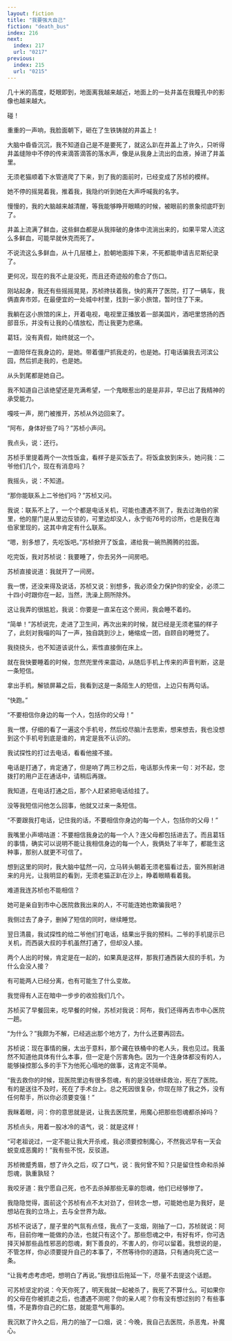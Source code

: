 ```yaml
---
layout: fiction
title: "我要强大自己"
fiction: "death_bus"
index: 216
next:
  index: 217
  url: "0217"
previous:
  index: 215
  url: "0215"
---
```

几十米的高度，眨眼即到，地面离我越来越近，地面上的一处井盖在我瞳孔中的影像也越来越大。

碰！

重重的一声响，我脸面朝下，砸在了生铁铸就的井盖上！

大脑中昏昏沉沉，我不知道自己是不是要死了，就这么趴在井盖上了许久，只听得井盖缝隙中不停的传来滴答滴答的落水声，像是从我身上流出的血液，掉进了井盖里。

无须老猫顺着下水管道爬了下来，到了我的面前时，已经变成了苏桢的模样。

她不停的摇晃着我，推着我，我隐约听到她在大声呼喊我的名字。

慢慢的，我的大脑越来越清醒，等我能够睁开眼睛的时候，被眼前的景象彻底吓到了。

井盖上流满了鲜血，这些鲜血都是从我摔破的身体中流淌出来的，如果平常人流这么多鲜血，可能早就休克而死了。

不说流这么多鲜血，从十几层楼上，脸朝地面摔下来，不死都能申请吉尼斯纪录了。

更何况，现在的我不止是没死，而且还奇迹般的愈合了伤口。

刚站起身，我还有些摇摇晃晃，苏桢搀扶着我，快的离开了医院，打了一辆车，我俩直奔市郊，在最便宜的一处城中村里，找到一家小旅馆，暂时住了下来。

我躺在这小旅馆的床上，开着电视，电视里正播放着一部美国片，酒吧里悠扬的西部音乐，并没有让我的心情放松，而让我更为悲痛。

葛钰，没有真假，始终就这一个。

一直陪伴在我身边的，是她。带着僵尸抓我走的，也是她。打电话骗我去河滨公园，然后抓走我的，也是她。

从头到尾都是她自己。

我不知道自己该绝望还是充满希望，一个鬼眼惹出的是是非非，早已出了我精神的承受能力。

嘎吱一声，房门被推开，苏桢从外边回来了。

“阿布，身体好些了吗？”苏桢小声问。

我点头，说：还行。

苏桢手里提着两个一次性饭盒，看样子是买饭去了。将饭盒放到床头，她问我：二爷他们几个，现在有消息吗？

我摇头，说：不知道。

“那你能联系上二爷他们吗？”苏桢又问。

我说：联系不上了，一个个都是电话关机，可能也遭遇不测了，我去过海伯的家里，他的屋门是从里边反锁的，可里边却没人，永宁街76号的诊所，也是我在海伯家里现的，这其中肯定有什么联系。

“嗯，别多想了，先吃饭吧。”苏桢掀开了饭盒，递给我一碗热腾腾的拉面。

吃完饭，我对苏桢说：我要睡了，你去另外一间房吧。

苏桢直接说道：我就开了一间房。

我一愣，还没来得及说话，苏桢又说：别想多，我必须全力保护你的安全，必须二十四小时跟你在一起，当然，洗澡上厕所除外。

这让我弄的很尴尬，我说：你要是一直呆在这个房间，我会睡不着的。

“简单！”苏桢说完，走进了卫生间，再次出来的时候，就已经是无须老猫的样子了，此刻对我喵的叫了一声，独自跳到沙上，蜷缩成一团，自顾自的睡觉了。

我挠挠头，也不知道该说什么，索性直接倒在床上。

就在我快要睡着的时候，忽然兜里传来震动，从随后手机上传来的声音判断，这是一条短信。

拿出手机，解锁屏幕之后，我看到这是一条陌生人的短信，上边只有两句话。

“快跑。”

“不要相信你身边的每一个人，包括你的父母！”

我一愣，仔细的看了一遍这个手机号，然后绞尽脑汁去思索，想来想去，我也没想到这个手机号到底是谁的，肯定是我不认识的。

我试探性的打过去电话，看看他接不接。

电话是打通了，肯定通了，但是响了两三秒之后，电话那头传来一句：对不起，您拨打的用户正在通话中，请稍后再拨。

我知道，在电话打通之后，那个人赶紧把电话给挂了。

没等我短信问他怎么回事，他就又过来一条短信。

“不要跟我打电话，记住我的话，不要相信你身边的每一个人，包括你的父母！”

我嘴里小声嘀咕道：不要相信我身边的每一个人？连父母都包括进去了。而且葛钰的事情，确实可以说明不能让我相信身边的每一个人，我俩处了半年了，都能生这种事，那别人就更不可信了。

想到这里的同时，我大脑中猛然一闪，立马转头朝着无须老猫看过去，窗外照射进来的月光，让我明显的看到，无须老猫正趴在沙上，睁着眼睛看着我。

难道我连苏桢也不能相信？

她可是亲自到市中心医院救我出来的人，不可能连她也欺骗我吧？

我侧过去了身子，删掉了短信的同时，继续睡觉。

翌日清晨，我试探性的给二爷他们打电话，结果出乎我的预料。二爷的手机提示已关机，而西装大叔的手机虽然打通了，但却没人接。

两个人出的时候，肯定是在一起的，如果真是这样，那我打通西装大叔的手机，为什么会没人接？

有可能两人已经分离，也有可能生了什么变故。

我觉得有人正在暗中一步步的收拾我们几个。

苏桢买了早餐回来，吃早餐的时候，苏桢对我说：阿布，我们还得再去市中心医院一趟。

“为什么？”我颇为不解，已经逃出那个地方了，为什么还要再回去。

苏桢说：现在事情的展，太出于意料，那个藏在铁桶中的老人头，我也见过。我虽然不知道他具体有什么本事，但一定是个厉害角色。因为一个连身体都没有的人，能够操控那么多的手下为他死心塌地的做事，这肯定不简单。

“我去救你的时候，现医院里边有很多怨魂，有的是没钱继续救治，死在了医院。有的是送往不及时，死在了手术台上。总之死因很复杂，你现在除了我之外，没有任何帮手，所以你必须要变强！”

我眯着眼，问：你的意思就是说，让我去医院里，用魔心把那些怨魂都杀掉吗？

苏桢点头，用着一股冰冷的语气，说：就是这样！

“可老祖说过，一定不能让我大开杀戒，我必须要控制魔心，不然我迟早有一天会蜕变成恶魔的！”我有些不悦，反驳道。

苏桢微蹙秀眉，想了许久之后，叹了口气，说：我何曾不知？只是留住性命和杀掉怨魂，孰重孰轻？

我咬牙道：我宁愿自己死，也不去杀掉那些无辜的怨魂，他们已经够惨了。

我隐隐觉得，面前这个苏桢有点不太对劲了，但转念一想，可能她也是为我好，是想站在我的立场上，去与全世界为敌。

苏桢不说话了，屋子里的气氛有点怪，我点了一支烟，刚抽了一口，苏桢就说：阿布，目前你唯一能做的办法，也就只有这个了。那些怨魂之中，有好有坏，你可选择灭掉那些品性邪恶的怨魂，剩下善良的，不害人的，你可以留着。我想说的是，不管怎样，你必须要提升自己的本事了，不然等待你的道路，只有通向死亡这一条。

“让我考虑考虑吧，想明白了再说。”我想往后拖延一下，尽量不去提这个话题。

可苏桢坚定的说：今天你死了，明天我就一起被杀了，我死了不算什么。可如果你的父母在你被抓走之后，也遭遇不测呢？你的亲人呢？你有没有想过别的？有些事情，不是靠你自己的仁慈，就能意气用事的。

我沉默了许久之后，用力的抽了一口烟，说：今晚，我自己去医院，杀恶鬼，补魔心。
